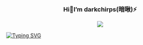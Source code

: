 <h3 align="center">Hi👋I’m darkchirps(暗啾)⚡</h3>

<p align="center">
    <a title="My Blog Site" target="_blank" href="https://darkchirps.github.io/">
        <img src="https://img.shields.io/badge/%E5%8D%9A%E5%AE%A2%20(blog)-darkchirps.github.io-orange" />
    </a>
</p>
<a href="https://git.io/typing-svg"><img src="https://readme-typing-svg.herokuapp.com?font=Fira+Code&duration=1400&pause=1500&color=302CBC&center=true&vCenter=true&width=1300&lines=%E4%B8%8D%E4%B8%BA%E6%98%A8%E6%97%A5%E9%81%97%E6%86%BE%2C%E6%8A%8A%E6%8F%A1%E5%BD%93%E4%B8%8B%E4%BA%BA%E7%94%9F" alt="Typing SVG" /></a>

<!--
**darkchirps/darkchirps** is a ✨ _special_ ✨ repository because its `README.md` (this file) appears on your GitHub profile.

Here are some ideas to get you started:

- 🔭 I’m currently working on ...
- 🌱 I’m currently learning ...
- 👯 I’m looking to collaborate on ...
- 🤔 I’m looking for help with ...
- 💬 Ask me about ...
- 📫 How to reach me: ...
- 😄 Pronouns: ...
- ⚡ Fun fact: ...
-->


